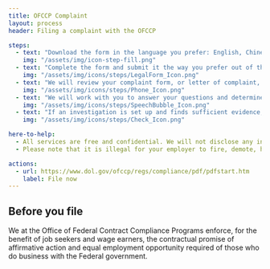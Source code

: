 ```yaml
---
title: OFCCP Complaint
layout: process
header: Filing a complaint with the OFCCP

steps:
  - text: "Download the form in the language you prefer: English, Chinese Traditional (Cantonese), Chinese Simplified (Mandarin), French, Korean, Spanish, Vietnamese"
    img: "/assets/img/icon-step-fill.png"
  - text: "Complete the form and submit it the way you prefer out of these 3 options: 1) filing the complaint form electronically with the appropriate OFCCP Regional Office or 2) mailing or faxing the complaint form to the appropriate OFCCP Regional Office or 3) filing the complaint form in person with any OFCCP District or Area office."
    img: "/assets/img/icons/steps/LegalForm_Icon.png"
  - text: "We will review your complaint form, or letter of complaint, and contact you if we need more information"
    img: "/assets/img/icons/steps/Phone_Icon.png"
  - text: "We will work with you to answer your questions and determine if setting up an investigation is the best course of action"
    img: "/assets/img/icons/steps/SpeechBubble_Icon.png"
  - text: "If an investigation is set up and finds sufficient evidence, you may be entitled to monetary relief and/or other remedies"
    img: "/assets/img/icons/steps/Check_Icon.png"

here-to-help:
  - All services are free and confidential. We will not disclose any information to your employer unless you decide to file a formal complaint.
  - Please note that it is illegal for your employer to fire, demote, harass, or otherwise retaliate against you for filing a complaint with the OFCCP.

actions:
  - url: https://www.dol.gov/ofccp/regs/compliance/pdf/pdfstart.htm
    label: File now
---
```


## Before you file
We at the Office of Federal Contract Compliance Programs enforce, for the benefit of job seekers and wage earners, the contractual promise of affirmative action and equal employment opportunity required of those who do business with the Federal government.
